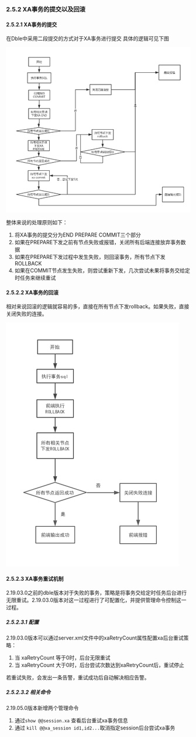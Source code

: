 ###  2.5.2 XA事务的提交以及回滚
####  2.5.2.1  XA事务的提交

在Dble中采用二段提交的方式对于XA事务进行提交
具体的逻辑可见下图  

![](pic/2.5.3.png) 

整体来说的处理原则如下：
 1. 将XA事务的提交分为END PREPARE COMMIT三个部分
 2. 如果在PREPARE下发之前有节点失败或报错，关闭所有后端连接放弃事务数据
 3. 如果在PREPARE下发过程中发生失败，则回滚事务，所有节点下发ROLLBACK
 4. 如果在COMMIT节点发生失败，则尝试重新下发，几次尝试未果将事务交给定时任务来继续重试

####  2.5.2.2  XA事务的回滚
  相对来说回滚的逻辑就容易的多，直接在所有节点下发rollback。如果失败，直接关闭失败的连接。  

![](pic/2.5.4.png) 

####  2.5.2.3 XA事务重试机制

  2.19.03.0之前的dble版本对于失败的事务，策略是将事务交给定时任务后台进行无限重试。2.19.03.0版本对这一过程进行了可配置化，并提供管理命令控制这一过程。

##### 2.5.2.3.1 配置

  2.19.03.0版本可以通过server.xml文件中的xaRetryCount属性配置xa后台重试策略：

1. 当 xaRetryCount 等于0时，后台无限重试
2. 当 xaRetryCount 大于0时，后台尝试次数达到xaRetryCount后，重试停止

  若重试失败，会发出一条告警，重试成功后自动解决相应告警。

##### 2.5.2.3.2 相关命令

   2.19.05.0版本新增两个管理命令
1.  通过`show @@session.xa` 查看后台重试xa事务信息
2. 通过 `kill @@xa_session id1,id2...`取消指定session后台尝试xa事务 